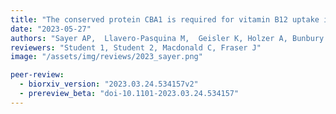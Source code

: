 ```yaml
---
title: "The conserved protein CBA1 is required for vitamin B12 uptake in different algal lineages"
date: "2023-05-27"
authors: "Sayer AP,  Llavero-Pasquina M,  Geisler K, Holzer A, Bunbury F, Mendoza-Ochoa GI, Lawrence AD, Warren MJ, Mehrshahi P, Smith AG"
reviewers: "Student 1, Student 2, Macdonald C, Fraser J"
image: "/assets/img/reviews/2023_sayer.png"

peer-review:
  - biorxiv_version: "2023.03.24.534157v2"
  - prereview_beta: "doi-10.1101-2023.03.24.534157"
---
```

